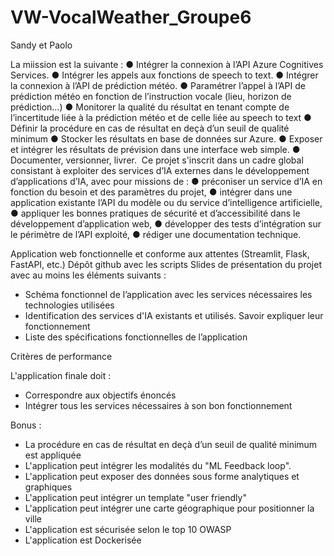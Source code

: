 # VW-VocalWeather_Groupe6
Sandy et Paolo

La miission est la suivante :
● Intégrer la connexion à l’API Azure Cognitives Services.
● Intégrer les appels aux fonctions de speech to text.
● Intégrer la connexion à l’API de prédiction météo.
● Paramétrer l’appel à l’API de prédiction météo en fonction de l’instruction vocale (lieu, horizon de prédiction…)
● Monitorer la qualité du résultat en tenant compte de l’incertitude liée à la prédiction météo et de celle liée au speech to text
● Définir la procédure en cas de résultat en deçà d’un seuil de qualité minimum
● Stocker les résultats en base de données sur Azure.
● Exposer et intégrer les résultats de prévision dans une interface web simple.
● Documenter, versionner, livrer.
​
Ce projet s'inscrit dans un cadre global consistant à exploiter des services d’IA externes dans le développement d’applications d’IA, avec pour missions de :
● préconiser un service d’IA en fonction du besoin et des paramètres du projet,
● intégrer dans une application existante l’API du modèle ou du service d’intelligence artificielle,
● appliquer les bonnes pratiques de sécurité et d’accessibilité dans le développement d’application web,
● développer des tests d’intégration sur le périmètre de l’API exploité,
● rédiger une documentation technique.

Application web fonctionnelle et conforme aux attentes (Streamlit, Flask, FastAPI, etc.)
Dépôt github avec les scripts 
Slides de présentation du projet avec au moins les éléments suivants :
- Schéma fonctionnel de l’application avec les services nécessaires les technologies utilisées
- Identification des services d'IA existants et utilisés. Savoir expliquer leur fonctionnement
- Liste des spécifications fonctionnelles de l’application

Critères de performance

L'application finale doit :
- Correspondre aux objectifs énoncés
- Intégrer tous les services nécessaires à son bon fonctionnement

Bonus :
- La procédure en cas de résultat en deçà d’un seuil de qualité minimum est appliquée
- L'application peut intégrer les modalités du "ML Feedback loop".
- L'application peut exposer des données sous forme analytiques et graphiques
- L'application peut intégrer un template "user friendly"
- L'application peut intégrer une carte géographique pour positionner la ville
- L'application est sécurisée selon le top 10 OWASP
- L'application est Dockerisée

